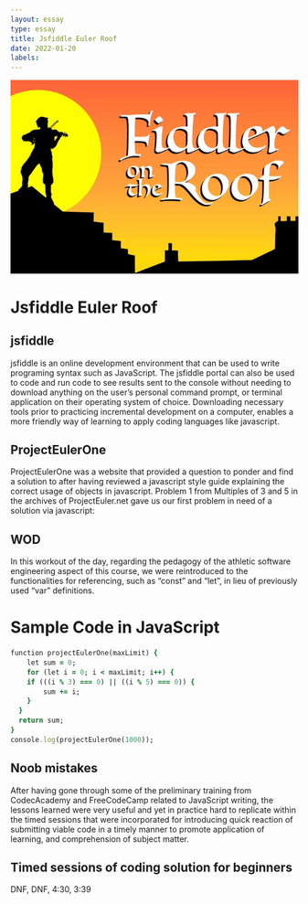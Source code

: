 ```yaml
---
layout: essay
type: essay
title: Jsfiddle Euler Roof
date: 2022-01-20
labels:
---
```


<img class="ui tiny left circular floated image" src="../images/Fiddler-on-the-Roof.jpg">

#	Jsfiddle Euler Roof

##	jsfiddle

jsfiddle is an online development environment that can be used 
to write programing syntax such as JavaScript. The jsfiddle portal can 
also be used to code and run code to see results sent to the console 
without needing to download anything on the user’s personal command 
prompt, or terminal application on their operating system of choice. 
Downloading necessary tools prior to practicing incremental development 
on a computer, enables a more friendly way of learning to apply coding 
languages like javascript. 

##	ProjectEulerOne

ProjectEulerOne was a website that provided a question to 
ponder and find a solution to after having reviewed a javascript style 
guide explaining the correct usage of objects in javascript. Problem 1 
from Multiples of 3 and 5 in the archives of ProjectEuler.net gave us 
our first problem in need of a solution  via javascript: 
	

##	WOD

In this workout of the day, regarding the pedagogy of the 
athletic software engineering aspect of this course, we were 
reintroduced to the functionalities for referencing, such as “const” 
and “let”, in lieu of previously used “var” definitions.     

#	Sample Code in JavaScript
```ruby
function projectEulerOne(maxLimit) {
	let sum = 0;
	for (let i = 0; i < maxLimit; i++) {
  	if (((i % 3) === 0) || ((i % 5) === 0)) {
    	sum += i;
    }
  }
  return sum;
}
console.log(projectEulerOne(1000));
```

##	Noob mistakes	     

After having gone through some of the preliminary training 
from CodecAcademy and FreeCodeCamp related to JavaScript writing, the 
lessons learned were very useful and yet in practice hard to replicate 
within the timed sessions that were incorporated for introducing quick 
reaction of submitting viable code in a timely manner to promote 
application of learning, and comprehension of subject matter. 

##	Timed sessions of coding solution for beginners	     

DNF, DNF, 4:30, 3:39


 
